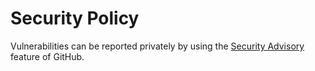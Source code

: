 # Security Policy

Vulnerabilities can be reported privately by using the [Security Advisory](https://github.com/devsisters/mediamtx/security/advisories/new) feature of GitHub.
